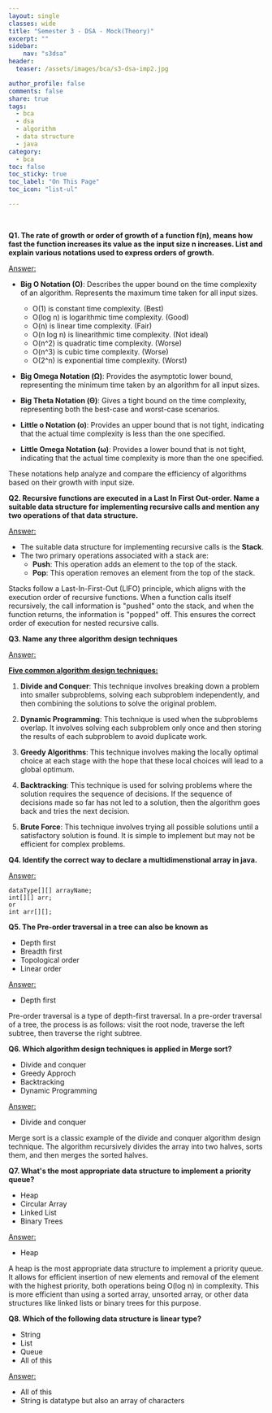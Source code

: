 ```yaml
---
layout: single
classes: wide
title: "Semester 3 - DSA - Mock(Theory)"
excerpt: ""
sidebar:
    nav: "s3dsa"
header:
  teaser: /assets/images/bca/s3-dsa-imp2.jpg

author_profile: false
comments: false
share: true
tags:
  - bca
  - dsa
  - algorithm
  - data structure
  - java
category:
  - bca
toc: false
toc_sticky: true
toc_label: "On This Page"
toc_icon: "list-ul"

---
```


<br>

**Q1. The rate of growth or order of growth of a function f(n), means how fast the function increases its value as
the input size n increases. List and explain various notations used to express orders of growth.**

<u>Answer:</u>

- **Big O Notation (O)**: Describes the upper bound on the time complexity of an algorithm. Represents the maximum time taken for all input sizes.
    - O(1) is constant time complexity. (Best)
    - O(log n) is logarithmic time complexity. (Good)
    - O(n) is linear time complexity. (Fair)
    - O(n log n) is linearithmic time complexity. (Not ideal)
    - O(n^2) is quadratic time complexity. (Worse)
    - O(n^3) is cubic time complexity. (Worse)
    - O(2^n) is exponential time complexity. (Worst)

- **Big Omega Notation (Ω)**: Provides the asymptotic lower bound, representing the minimum time taken by an algorithm for all input sizes.

- **Big Theta Notation (Θ)**: Gives a tight bound on the time complexity, representing both the best-case and worst-case scenarios.

- **Little o Notation (o)**: Provides an upper bound that is not tight, indicating that the actual time complexity is less than the one specified.

- **Little Omega Notation (ω)**: Provides a lower bound that is not tight, indicating that the actual time complexity is more than the one specified.

These notations help analyze and compare the efficiency of algorithms based on their growth with input size.



**Q2. Recursive functions are executed in a Last In First Out-order. Name a suitable data structure for implementing recursive calls and mention any two operations of that data structure.**

<u>Answer:</u> 
- The suitable data structure for implementing recursive calls is the **Stack**. 
- The two primary operations associated with a stack are:
    - **Push**: This operation adds an element to the top of the stack.
    - **Pop**: This operation removes an element from the top of the stack.

Stacks follow a Last-In-First-Out (LIFO) principle, which aligns with the execution order of recursive functions. When a function calls itself recursively, the call information is "pushed" onto the stack, and when the function returns, the information is "popped" off. This ensures the correct order of execution for nested recursive calls.


**Q3. Name any three algorithm design techniques**

<u>Answer:</u>

**<u>Five common algorithm design techniques:</u>**

1. **Divide and Conquer**: This technique involves breaking down a problem into smaller subproblems, solving each subproblem independently, and then combining the solutions to solve the original problem.

2. **Dynamic Programming**: This technique is used when the subproblems overlap. It involves solving each subproblem only once and then storing the results of each subproblem to avoid duplicate work.

3. **Greedy Algorithms**: This technique involves making the locally optimal choice at each stage with the hope that these local choices will lead to a global optimum.

4. **Backtracking**: This technique is used for solving problems where the solution requires the sequence of decisions. If the sequence of decisions made so far has not led to a solution, then the algorithm goes back and tries the next decision.

5. **Brute Force**: This technique involves trying all possible solutions until a satisfactory solution is found. It is simple to implement but may not be efficient for complex problems.


**Q4. Identify the correct way to declare a multidimenstional array in java.**

<u>Answer:</u>

```
dataType[][] arrayName;
int[][] arr;
or
int arr[][];
```

**Q5. The Pre-order traversal in a tree can also be known as**

- Depth first
- Breadth first
- Topological order
- Linear order

<u>Answer:</u>

- Depth first

Pre-order traversal is a type of depth-first traversal. In a pre-order traversal of a tree, the process is as follows: visit the root node, traverse the left subtree, then traverse the right subtree.


**Q6. Which algorithm design techniques is applied in Merge sort?**

- Divide and conquer
- Greedy Approch
- Backtracking
- Dynamic Programming

<u>Answer:</u>
- Divide and conquer

Merge sort is a classic example of the divide and conquer algorithm design technique. The algorithm recursively divides the array into two halves, sorts them, and then merges the sorted halves.


**Q7. What's the most appropriate data structure to implement a priority queue?**

- Heap
- Circular Array
- Linked List
- Binary Trees

<u>Answer:</u>

- Heap

A heap is the most appropriate data structure to implement a priority queue. It allows for efficient insertion of new elements and removal of the element with the highest priority, both operations being O(log n) in complexity. This is more efficient than using a sorted array, unsorted array, or other data structures like linked lists or binary trees for this purpose.


**Q8. Which of the following data structure is linear type?**

- String
- List
- Queue
- All of this

<u>Answer:</u>
- All of this 
- String is datatype but also an array of characters

<br>